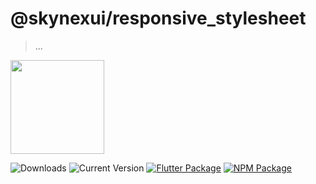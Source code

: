 # @skynexui/responsive_stylesheet
> ...

[<img width="150px" src="https://www.datocms-assets.com/31049/1618983297-powered-by-vercel.svg" />](https://vercel.com/?utm_source=skynexui&utm_campaign=oss)

![Downloads](https://img.shields.io/npm/dw/@skynexui/responsive_stylesheet?color=orange) ![Current Version](https://img.shields.io/npm/v/@skynexui/responsive_stylesheet?color=green&label=version&cache=1) [![Flutter Package](https://img.shields.io/badge/skynexui_responsive_stylesheet-fluttter-blue)](https://pub.dev/packages/skynexui_responsive_stylesheet) [![NPM Package](https://img.shields.io/badge/@skynexui/responsive_stylesheet-npm-red)](https://www.npmjs.com/package/@skynexui/responsive_stylesheet)
